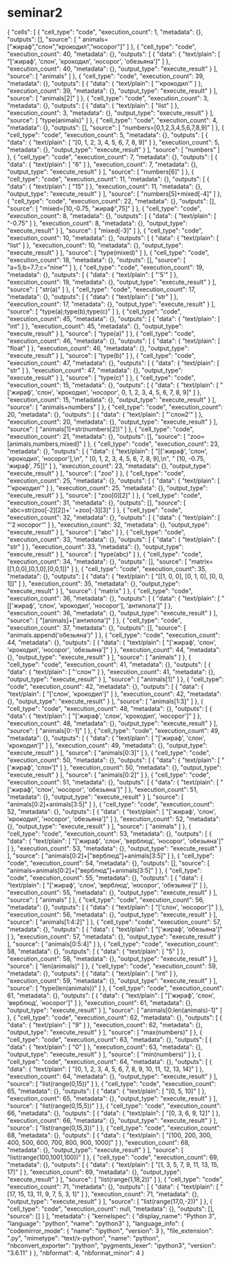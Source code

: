 # seminar2
{
 "cells": [
  {
   "cell_type": "code",
   "execution_count": 1,
   "metadata": {},
   "outputs": [],
   "source": [
    " animals=[\"жираф\",\"слон\",\"крокодил\",\"носорог\"]"
   ]
  },
  {
   "cell_type": "code",
   "execution_count": 40,
   "metadata": {},
   "outputs": [
    {
     "data": {
      "text/plain": [
       "['жираф', 'слон', 'крокодил', 'носорог', 'обезьяна']"
      ]
     },
     "execution_count": 40,
     "metadata": {},
     "output_type": "execute_result"
    }
   ],
   "source": [
    "animals"
   ]
  },
  {
   "cell_type": "code",
   "execution_count": 39,
   "metadata": {},
   "outputs": [
    {
     "data": {
      "text/plain": [
       "'крокодил'"
      ]
     },
     "execution_count": 39,
     "metadata": {},
     "output_type": "execute_result"
    }
   ],
   "source": [
    "animals[2]"
   ]
  },
  {
   "cell_type": "code",
   "execution_count": 3,
   "metadata": {},
   "outputs": [
    {
     "data": {
      "text/plain": [
       "list"
      ]
     },
     "execution_count": 3,
     "metadata": {},
     "output_type": "execute_result"
    }
   ],
   "source": [
    "type(animals)"
   ]
  },
  {
   "cell_type": "code",
   "execution_count": 4,
   "metadata": {},
   "outputs": [],
   "source": [
    "numbers=[0,1,2,3,4,5,6,7,8,9]"
   ]
  },
  {
   "cell_type": "code",
   "execution_count": 5,
   "metadata": {},
   "outputs": [
    {
     "data": {
      "text/plain": [
       "[0, 1, 2, 3, 4, 5, 6, 7, 8, 9]"
      ]
     },
     "execution_count": 5,
     "metadata": {},
     "output_type": "execute_result"
    }
   ],
   "source": [
    "numbers"
   ]
  },
  {
   "cell_type": "code",
   "execution_count": 7,
   "metadata": {},
   "outputs": [
    {
     "data": {
      "text/plain": [
       "6"
      ]
     },
     "execution_count": 7,
     "metadata": {},
     "output_type": "execute_result"
    }
   ],
   "source": [
    "numbers[6]"
   ]
  },
  {
   "cell_type": "code",
   "execution_count": 11,
   "metadata": {},
   "outputs": [
    {
     "data": {
      "text/plain": [
       "15"
      ]
     },
     "execution_count": 11,
     "metadata": {},
     "output_type": "execute_result"
    }
   ],
   "source": [
    "numbers[5]+mixed[-4]"
   ]
  },
  {
   "cell_type": "code",
   "execution_count": 22,
   "metadata": {},
   "outputs": [],
   "source": [
    "mixed=[10,-0.75, \"жираф\",75]"
   ]
  },
  {
   "cell_type": "code",
   "execution_count": 8,
   "metadata": {},
   "outputs": [
    {
     "data": {
      "text/plain": [
       "-0.75"
      ]
     },
     "execution_count": 8,
     "metadata": {},
     "output_type": "execute_result"
    }
   ],
   "source": [
    "mixed[-3]"
   ]
  },
  {
   "cell_type": "code",
   "execution_count": 10,
   "metadata": {},
   "outputs": [
    {
     "data": {
      "text/plain": [
       "list"
      ]
     },
     "execution_count": 10,
     "metadata": {},
     "output_type": "execute_result"
    }
   ],
   "source": [
    "type(mixed)"
   ]
  },
  {
   "cell_type": "code",
   "execution_count": 18,
   "metadata": {},
   "outputs": [],
   "source": [
    "a=5;b=7.7;c=\"nine\""
   ]
  },
  {
   "cell_type": "code",
   "execution_count": 19,
   "metadata": {},
   "outputs": [
    {
     "data": {
      "text/plain": [
       "'5'"
      ]
     },
     "execution_count": 19,
     "metadata": {},
     "output_type": "execute_result"
    }
   ],
   "source": [
    "str(a)"
   ]
  },
  {
   "cell_type": "code",
   "execution_count": 17,
   "metadata": {},
   "outputs": [
    {
     "data": {
      "text/plain": [
       "str"
      ]
     },
     "execution_count": 17,
     "metadata": {},
     "output_type": "execute_result"
    }
   ],
   "source": [
    "type(a);type(b);type(c)"
   ]
  },
  {
   "cell_type": "code",
   "execution_count": 45,
   "metadata": {},
   "outputs": [
    {
     "data": {
      "text/plain": [
       "int"
      ]
     },
     "execution_count": 45,
     "metadata": {},
     "output_type": "execute_result"
    }
   ],
   "source": [
    "type(a)"
   ]
  },
  {
   "cell_type": "code",
   "execution_count": 46,
   "metadata": {},
   "outputs": [
    {
     "data": {
      "text/plain": [
       "float"
      ]
     },
     "execution_count": 46,
     "metadata": {},
     "output_type": "execute_result"
    }
   ],
   "source": [
    "type(b)"
   ]
  },
  {
   "cell_type": "code",
   "execution_count": 47,
   "metadata": {},
   "outputs": [
    {
     "data": {
      "text/plain": [
       "str"
      ]
     },
     "execution_count": 47,
     "metadata": {},
     "output_type": "execute_result"
    }
   ],
   "source": [
    "type(c)"
   ]
  },
  {
   "cell_type": "code",
   "execution_count": 15,
   "metadata": {},
   "outputs": [
    {
     "data": {
      "text/plain": [
       "['жираф', 'слон', 'крокодил', 'носорог', 0, 1, 2, 3, 4, 5, 6, 7, 8, 9]"
      ]
     },
     "execution_count": 15,
     "metadata": {},
     "output_type": "execute_result"
    }
   ],
   "source": [
    "animals+numbers"
   ]
  },
  {
   "cell_type": "code",
   "execution_count": 20,
   "metadata": {},
   "outputs": [
    {
     "data": {
      "text/plain": [
       "'слон2'"
      ]
     },
     "execution_count": 20,
     "metadata": {},
     "output_type": "execute_result"
    }
   ],
   "source": [
    "animals[1]+str(numbers[2])"
   ]
  },
  {
   "cell_type": "code",
   "execution_count": 21,
   "metadata": {},
   "outputs": [],
   "source": [
    "zoo=[animals,numbers,mixed]"
   ]
  },
  {
   "cell_type": "code",
   "execution_count": 23,
   "metadata": {},
   "outputs": [
    {
     "data": {
      "text/plain": [
       "[['жираф', 'слон', 'крокодил', 'носорог'],\n",
       " [0, 1, 2, 3, 4, 5, 6, 7, 8, 9],\n",
       " [10, -0.75, 'жираф', 75]]"
      ]
     },
     "execution_count": 23,
     "metadata": {},
     "output_type": "execute_result"
    }
   ],
   "source": [
    "zoo"
   ]
  },
  {
   "cell_type": "code",
   "execution_count": 25,
   "metadata": {},
   "outputs": [
    {
     "data": {
      "text/plain": [
       "'крокодил'"
      ]
     },
     "execution_count": 25,
     "metadata": {},
     "output_type": "execute_result"
    }
   ],
   "source": [
    "zoo[0][2]"
   ]
  },
  {
   "cell_type": "code",
   "execution_count": 31,
   "metadata": {},
   "outputs": [],
   "source": [
    "abc=str(zoo[-2][2])+' '+zoo[-3][3]"
   ]
  },
  {
   "cell_type": "code",
   "execution_count": 32,
   "metadata": {},
   "outputs": [
    {
     "data": {
      "text/plain": [
       "'2 носорог'"
      ]
     },
     "execution_count": 32,
     "metadata": {},
     "output_type": "execute_result"
    }
   ],
   "source": [
    "abc"
   ]
  },
  {
   "cell_type": "code",
   "execution_count": 33,
   "metadata": {},
   "outputs": [
    {
     "data": {
      "text/plain": [
       "str"
      ]
     },
     "execution_count": 33,
     "metadata": {},
     "output_type": "execute_result"
    }
   ],
   "source": [
    "type(abc)"
   ]
  },
  {
   "cell_type": "code",
   "execution_count": 34,
   "metadata": {},
   "outputs": [],
   "source": [
    "matrix=[[1,0,0],[0,1,0],[0,0,1]]"
   ]
  },
  {
   "cell_type": "code",
   "execution_count": 35,
   "metadata": {},
   "outputs": [
    {
     "data": {
      "text/plain": [
       "[[1, 0, 0], [0, 1, 0], [0, 0, 1]]"
      ]
     },
     "execution_count": 35,
     "metadata": {},
     "output_type": "execute_result"
    }
   ],
   "source": [
    "matrix"
   ]
  },
  {
   "cell_type": "code",
   "execution_count": 36,
   "metadata": {},
   "outputs": [
    {
     "data": {
      "text/plain": [
       "[['жираф', 'слон', 'крокодил', 'носорог'], 'антилопа']"
      ]
     },
     "execution_count": 36,
     "metadata": {},
     "output_type": "execute_result"
    }
   ],
   "source": [
    "[animals]+['антилопа']"
   ]
  },
  {
   "cell_type": "code",
   "execution_count": 37,
   "metadata": {},
   "outputs": [],
   "source": [
    "animals.append('обезьяна')"
   ]
  },
  {
   "cell_type": "code",
   "execution_count": 44,
   "metadata": {},
   "outputs": [
    {
     "data": {
      "text/plain": [
       "['жираф', 'слон', 'крокодил', 'носорог', 'обезьяна']"
      ]
     },
     "execution_count": 44,
     "metadata": {},
     "output_type": "execute_result"
    }
   ],
   "source": [
    "animals"
   ]
  },
  {
   "cell_type": "code",
   "execution_count": 41,
   "metadata": {},
   "outputs": [
    {
     "data": {
      "text/plain": [
       "'слон'"
      ]
     },
     "execution_count": 41,
     "metadata": {},
     "output_type": "execute_result"
    }
   ],
   "source": [
    "animals[1]"
   ]
  },
  {
   "cell_type": "code",
   "execution_count": 42,
   "metadata": {},
   "outputs": [
    {
     "data": {
      "text/plain": [
       "['слон', 'крокодил']"
      ]
     },
     "execution_count": 42,
     "metadata": {},
     "output_type": "execute_result"
    }
   ],
   "source": [
    "animals[1:3]"
   ]
  },
  {
   "cell_type": "code",
   "execution_count": 48,
   "metadata": {},
   "outputs": [
    {
     "data": {
      "text/plain": [
       "['жираф', 'слон', 'крокодил', 'носорог']"
      ]
     },
     "execution_count": 48,
     "metadata": {},
     "output_type": "execute_result"
    }
   ],
   "source": [
    "animals[0:-1]"
   ]
  },
  {
   "cell_type": "code",
   "execution_count": 49,
   "metadata": {},
   "outputs": [
    {
     "data": {
      "text/plain": [
       "['жираф', 'слон', 'крокодил']"
      ]
     },
     "execution_count": 49,
     "metadata": {},
     "output_type": "execute_result"
    }
   ],
   "source": [
    "animals[0:3]"
   ]
  },
  {
   "cell_type": "code",
   "execution_count": 50,
   "metadata": {},
   "outputs": [
    {
     "data": {
      "text/plain": [
       "['жираф', 'слон']"
      ]
     },
     "execution_count": 50,
     "metadata": {},
     "output_type": "execute_result"
    }
   ],
   "source": [
    "animals[0:2]"
   ]
  },
  {
   "cell_type": "code",
   "execution_count": 51,
   "metadata": {},
   "outputs": [
    {
     "data": {
      "text/plain": [
       "['жираф', 'слон', 'носорог', 'обезьяна']"
      ]
     },
     "execution_count": 51,
     "metadata": {},
     "output_type": "execute_result"
    }
   ],
   "source": [
    "animals[0:2]+animals[3:5]"
   ]
  },
  {
   "cell_type": "code",
   "execution_count": 52,
   "metadata": {},
   "outputs": [
    {
     "data": {
      "text/plain": [
       "['жираф', 'слон', 'крокодил', 'носорог', 'обезьяна']"
      ]
     },
     "execution_count": 52,
     "metadata": {},
     "output_type": "execute_result"
    }
   ],
   "source": [
    "animals"
   ]
  },
  {
   "cell_type": "code",
   "execution_count": 53,
   "metadata": {},
   "outputs": [
    {
     "data": {
      "text/plain": [
       "['жираф', 'слон', 'верблюд', 'носорог', 'обезьяна']"
      ]
     },
     "execution_count": 53,
     "metadata": {},
     "output_type": "execute_result"
    }
   ],
   "source": [
    "animals[0:2]+[\"верблюд\"]+animals[3:5]"
   ]
  },
  {
   "cell_type": "code",
   "execution_count": 54,
   "metadata": {},
   "outputs": [],
   "source": [
    "animals=animals[0:2]+[\"верблюд\"]+animals[3:5]"
   ]
  },
  {
   "cell_type": "code",
   "execution_count": 55,
   "metadata": {},
   "outputs": [
    {
     "data": {
      "text/plain": [
       "['жираф', 'слон', 'верблюд', 'носорог', 'обезьяна']"
      ]
     },
     "execution_count": 55,
     "metadata": {},
     "output_type": "execute_result"
    }
   ],
   "source": [
    "animals"
   ]
  },
  {
   "cell_type": "code",
   "execution_count": 56,
   "metadata": {},
   "outputs": [
    {
     "data": {
      "text/plain": [
       "['слон', 'носорог']"
      ]
     },
     "execution_count": 56,
     "metadata": {},
     "output_type": "execute_result"
    }
   ],
   "source": [
    "animals[1:4:2]"
   ]
  },
  {
   "cell_type": "code",
   "execution_count": 57,
   "metadata": {},
   "outputs": [
    {
     "data": {
      "text/plain": [
       "['жираф', 'обезьяна']"
      ]
     },
     "execution_count": 57,
     "metadata": {},
     "output_type": "execute_result"
    }
   ],
   "source": [
    "animals[0:5:4]"
   ]
  },
  {
   "cell_type": "code",
   "execution_count": 58,
   "metadata": {},
   "outputs": [
    {
     "data": {
      "text/plain": [
       "5"
      ]
     },
     "execution_count": 58,
     "metadata": {},
     "output_type": "execute_result"
    }
   ],
   "source": [
    "len(animals)"
   ]
  },
  {
   "cell_type": "code",
   "execution_count": 59,
   "metadata": {},
   "outputs": [
    {
     "data": {
      "text/plain": [
       "int"
      ]
     },
     "execution_count": 59,
     "metadata": {},
     "output_type": "execute_result"
    }
   ],
   "source": [
    "type(len(animals))"
   ]
  },
  {
   "cell_type": "code",
   "execution_count": 61,
   "metadata": {},
   "outputs": [
    {
     "data": {
      "text/plain": [
       "['жираф', 'слон', 'верблюд', 'носорог']"
      ]
     },
     "execution_count": 61,
     "metadata": {},
     "output_type": "execute_result"
    }
   ],
   "source": [
    "animals[0:len(animals)-1]"
   ]
  },
  {
   "cell_type": "code",
   "execution_count": 62,
   "metadata": {},
   "outputs": [
    {
     "data": {
      "text/plain": [
       "9"
      ]
     },
     "execution_count": 62,
     "metadata": {},
     "output_type": "execute_result"
    }
   ],
   "source": [
    "max(numbers)"
   ]
  },
  {
   "cell_type": "code",
   "execution_count": 63,
   "metadata": {},
   "outputs": [
    {
     "data": {
      "text/plain": [
       "0"
      ]
     },
     "execution_count": 63,
     "metadata": {},
     "output_type": "execute_result"
    }
   ],
   "source": [
    "min(numbers)"
   ]
  },
  {
   "cell_type": "code",
   "execution_count": 64,
   "metadata": {},
   "outputs": [
    {
     "data": {
      "text/plain": [
       "[0, 1, 2, 3, 4, 5, 6, 7, 8, 9, 10, 11, 12, 13, 14]"
      ]
     },
     "execution_count": 64,
     "metadata": {},
     "output_type": "execute_result"
    }
   ],
   "source": [
    "list(range(0,15))"
   ]
  },
  {
   "cell_type": "code",
   "execution_count": 65,
   "metadata": {},
   "outputs": [
    {
     "data": {
      "text/plain": [
       "[0, 5, 10]"
      ]
     },
     "execution_count": 65,
     "metadata": {},
     "output_type": "execute_result"
    }
   ],
   "source": [
    "list(range(0,15,5))"
   ]
  },
  {
   "cell_type": "code",
   "execution_count": 66,
   "metadata": {},
   "outputs": [
    {
     "data": {
      "text/plain": [
       "[0, 3, 6, 9, 12]"
      ]
     },
     "execution_count": 66,
     "metadata": {},
     "output_type": "execute_result"
    }
   ],
   "source": [
    "list(range(0,15,3))"
   ]
  },
  {
   "cell_type": "code",
   "execution_count": 68,
   "metadata": {},
   "outputs": [
    {
     "data": {
      "text/plain": [
       "[100, 200, 300, 400, 500, 600, 700, 800, 900, 1000]"
      ]
     },
     "execution_count": 68,
     "metadata": {},
     "output_type": "execute_result"
    }
   ],
   "source": [
    "list(range(100,1001,100))"
   ]
  },
  {
   "cell_type": "code",
   "execution_count": 69,
   "metadata": {},
   "outputs": [
    {
     "data": {
      "text/plain": [
       "[1, 3, 5, 7, 9, 11, 13, 15, 17]"
      ]
     },
     "execution_count": 69,
     "metadata": {},
     "output_type": "execute_result"
    }
   ],
   "source": [
    "list(range(1,18,2))"
   ]
  },
  {
   "cell_type": "code",
   "execution_count": 71,
   "metadata": {},
   "outputs": [
    {
     "data": {
      "text/plain": [
       "[17, 15, 13, 11, 9, 7, 5, 3, 1]"
      ]
     },
     "execution_count": 71,
     "metadata": {},
     "output_type": "execute_result"
    }
   ],
   "source": [
    "list(range(17,0,-2))"
   ]
  },
  {
   "cell_type": "code",
   "execution_count": null,
   "metadata": {},
   "outputs": [],
   "source": []
  }
 ],
 "metadata": {
  "kernelspec": {
   "display_name": "Python 3",
   "language": "python",
   "name": "python3"
  },
  "language_info": {
   "codemirror_mode": {
    "name": "ipython",
    "version": 3
   },
   "file_extension": ".py",
   "mimetype": "text/x-python",
   "name": "python",
   "nbconvert_exporter": "python",
   "pygments_lexer": "ipython3",
   "version": "3.6.11"
  }
 },
 "nbformat": 4,
 "nbformat_minor": 4
}
